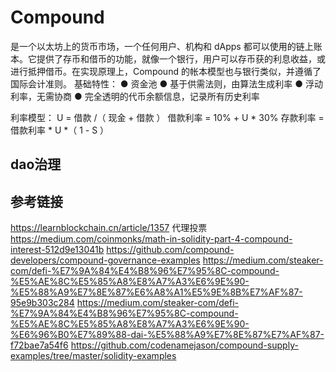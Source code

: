 # Compound

是一个以太坊上的货币市场，一个任何用户、机构和 dApps 都可以使用的链上账本。它提供了存币和借币的功能，就像一个银行，用户可以存币获的利息收益，或进行抵押借币。在实现原理上，Compound 的帐本模型也与银行类似，并遵循了国际会计准则。
基础特性：
● 资金池
● 基于供需法则，由算法生成利率
● 浮动利率，无需协商
● 完全透明的代币余额信息，记录所有历史利率

利率模型：
U = 借款 /（ 现金 + 借款 ）
借款利率 = 10% + U * 30%
存款利率 = 借款利率 * U *（ 1 - S ）


## dao治理

## 参考链接
https://learnblockchain.cn/article/1357 代理投票
https://medium.com/coinmonks/math-in-solidity-part-4-compound-interest-512d9e13041b 
https://github.com/compound-developers/compound-governance-examples
https://medium.com/steaker-com/defi-%E7%9A%84%E4%B8%96%E7%95%8C-compound-%E5%AE%8C%E5%85%A8%E8%A7%A3%E6%9E%90-%E5%88%A9%E7%8E%87%E6%A8%A1%E5%9E%8B%E7%AF%87-95e9b303c284
https://medium.com/steaker-com/defi-%E7%9A%84%E4%B8%96%E7%95%8C-compound-%E5%AE%8C%E5%85%A8%E8%A7%A3%E6%9E%90-%E6%96%B0%E7%89%88-dai-%E5%88%A9%E7%8E%87%E7%AF%87-f72bae7a54f6
https://github.com/codenamejason/compound-supply-examples/tree/master/solidity-examples
